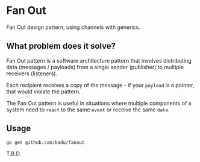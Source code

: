 # Fan Out

Fan Out design pattern, using channels with generics.

## What problem does it solve?

Fan Out pattern is a software architecture pattern that involves distributing data (messages / payloads) from a single
sender (publisher) to multiple receivers (listeners).

Each recipient receives a copy of the message - if your `payload` is a pointer, that would violate the pattern. 

The Fan Out pattern is useful in situations where multiple components of a system need to `react` to the same `event` or
receive the same `data`.

## Usage

`go get github.com/badu/fanout`

T.B.D.
